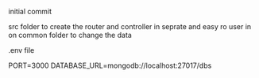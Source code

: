 initial commit

src folder to create the router and controller in seprate
and easy ro user in on common folder to change the data


.env file

PORT=3000
DATABASE_URL=mongodb://localhost:27017/dbs

